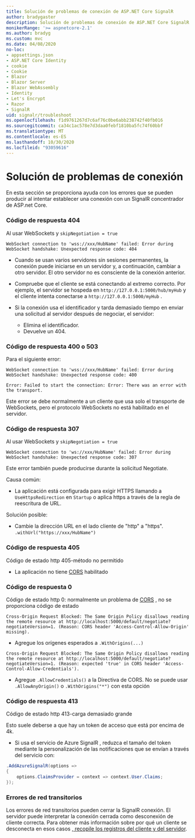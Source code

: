 ```yaml
---
title: Solución de problemas de conexión de ASP.NET Core SignalR
author: bradygaster
description: Solución de problemas de conexión de ASP.NET Core SignalR .
monikerRange: '>= aspnetcore-2.1'
ms.author: bradyg
ms.custom: mvc
ms.date: 04/08/2020
no-loc:
- appsettings.json
- ASP.NET Core Identity
- cookie
- Cookie
- Blazor
- Blazor Server
- Blazor WebAssembly
- Identity
- Let's Encrypt
- Razor
- SignalR
uid: signalr/troubleshoot
ms.openlocfilehash: f1d9761267d7c6af76c0be6abb238742f40fb016
ms.sourcegitcommit: ca34c1ac578e7d3daa0febf1810ba5fc74f60bbf
ms.translationtype: MT
ms.contentlocale: es-ES
ms.lasthandoff: 10/30/2020
ms.locfileid: "93059616"
---
```

# <a name="troubleshoot-connection-errors"></a>Solución de problemas de conexión

En esta sección se proporciona ayuda con los errores que se pueden producir al intentar establecer una conexión con un SignalR concentrador de ASP.net Core.

### <a name="response-code-404"></a>Código de respuesta 404

Al usar WebSockets y `skipNegotiation = true`
```log
WebSocket connection to 'wss://xxx/HubName' failed: Error during WebSocket handshake: Unexpected response code: 404
```

* Cuando se usan varios servidores sin sesiones permanentes, la conexión puede iniciarse en un servidor y, a continuación, cambiar a otro servidor. El otro servidor no es consciente de la conexión anterior.
* Compruebe que el cliente se está conectando al extremo correcto. Por ejemplo, el servidor se hospeda en `http://127.0.0.1:5000/hub/myHub` y el cliente intenta conectarse a `http://127.0.0.1:5000/myHub` .
* Si la conexión usa el identificador y tarda demasiado tiempo en enviar una solicitud al servidor después de negociar, el servidor:

  * Elimina el identificador.
  * Devuelve un 404.

### <a name="response-code-400-or-503"></a>Código de respuesta 400 o 503

Para el siguiente error:

```log
WebSocket connection to 'wss://xxx/HubName' failed: Error during WebSocket handshake: Unexpected response code: 400

Error: Failed to start the connection: Error: There was an error with the transport.
```

Este error se debe normalmente a un cliente que usa solo el transporte de WebSockets, pero el protocolo WebSockets no está habilitado en el servidor.

### <a name="response-code-307"></a>Código de respuesta 307

Al usar WebSockets y `skipNegotiation = true`
```log
WebSocket connection to 'ws://xxx/HubName' failed: Error during WebSocket handshake: Unexpected response code: 307
```

Este error también puede producirse durante la solicitud Negotiate.

Causa común:
* La aplicación está configurada para exigir HTTPS llamando a `UseHttpsRedirection` en `Startup` o aplica https a través de la regla de reescritura de URL.

Solución posible:
* Cambie la dirección URL en el lado cliente de "http" a "https". `.withUrl("https://xxx/HubName")`

### <a name="response-code-405"></a>Código de respuesta 405

Código de estado http 405-método no permitido

* La aplicación no tiene [CORS](xref:signalr/security#cross-origin-resource-sharing) habilitado

### <a name="response-code-0"></a>Código de respuesta 0

Código de estado http 0: normalmente un problema de [CORS](xref:signalr/security#cross-origin-resource-sharing) , no se proporciona código de estado

```log
Cross-Origin Request Blocked: The Same Origin Policy disallows reading the remote resource at http://localhost:5000/default/negotiate?negotiateVersion=1. (Reason: CORS header 'Access-Control-Allow-Origin' missing).
```

* Agregue los orígenes esperados a `.WithOrigins(...)`

```log
Cross-Origin Request Blocked: The Same Origin Policy disallows reading the remote resource at http://localhost:5000/default/negotiate?negotiateVersion=1. (Reason: expected 'true' in CORS header 'Access-Control-Allow-Credentials').
```

* Agregue `.AllowCredentials()` a la Directiva de CORS. No se puede usar `.AllowAnyOrigin()` o `.WithOrigins("*")` con esta opción

### <a name="response-code-413"></a>Código de respuesta 413

Código de estado http 413-carga demasiado grande

Esto suele deberse a que hay un token de acceso que está por encima de 4k.

* Si usa el servicio de Azure SignalR , reduzca el tamaño del token mediante la personalización de las notificaciones que se envían a través del servicio con:
```csharp
.AddAzureSignalR(options =>
{
    options.ClaimsProvider = context => context.User.Claims;
});
```

### <a name="transient-network-failures"></a>Errores de red transitorios

Los errores de red transitorios pueden cerrar la SignalR conexión. El servidor puede interpretar la conexión cerrada como desconexión de cliente correcta. Para obtener más información sobre por qué un cliente se desconecta en esos casos [, recopile los registros del cliente y del servidor](xref:signalr/diagnostics).